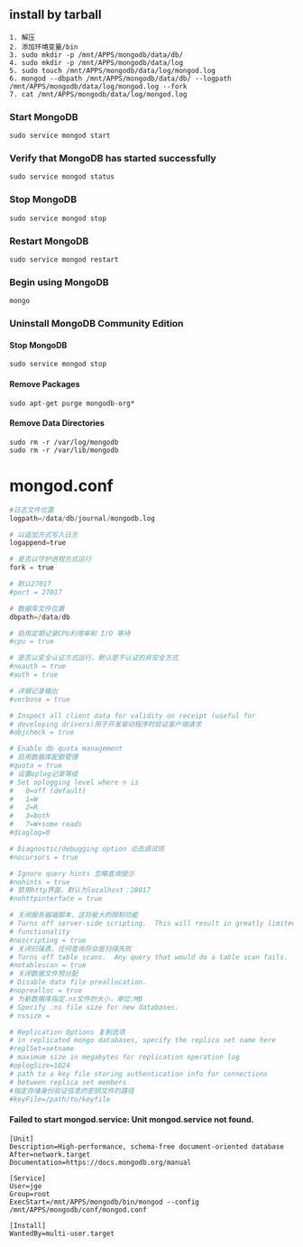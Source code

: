 ## install by tarball
```shell
1. 解压 
2. 添加环境变量/bin
3. sudo mkdir -p /mnt/APPS/mongodb/data/db/
4. sudo mkdir -p /mnt/APPS/mongodb/data/log
5. sudo touch /mnt/APPS/mongodb/data/log/mongod.log
6. mongod --dbpath /mnt/APPS/mongodb/data/db/ --logpath /mnt/APPS/mongodb/data/log/mongod.log --fork
7. cat /mnt/APPS/mongodb/data/log/mongod.log 
```

### Start MongoDB

```shell
sudo service mongod start
```

### Verify that MongoDB has started successfully

```shell
sudo service mongod status
```

### Stop MongoDB

```shell
sudo service mongod stop
```

### Restart MongoDB

```shell
sudo service mongod restart
```

### Begin using MongoDB

```shell
mongo
```

### Uninstall MongoDB Community Edition

#### Stop MongoDB

```shell
sudo service mongod stop
```

#### Remove Packages

```shell
sudo apt-get purge mongodb-org*
```

#### Remove Data Directories

```shell
sudo rm -r /var/log/mongodb
sudo rm -r /var/lib/mongodb
```

# mongod.conf

```python
#日志文件位置
logpath=/data/db/journal/mongodb.log　

# 以追加方式写入日志
logappend=true

# 是否以守护进程方式运行
fork = true

# 默认27017
#port = 27017

# 数据库文件位置
dbpath=/data/db

# 启用定期记录CPU利用率和 I/O 等待
#cpu = true

# 是否以安全认证方式运行，默认是不认证的非安全方式
#noauth = true
#auth = true

# 详细记录输出
#verbose = true

# Inspect all client data for validity on receipt (useful for
# developing drivers)用于开发驱动程序时验证客户端请求
#objcheck = true

# Enable db quota management
# 启用数据库配额管理
#quota = true
# 设置oplog记录等级
# Set oplogging level where n is
#   0=off (default)
#   1=W
#   2=R
#   3=both
#   7=W+some reads
#diaglog=0

# Diagnostic/debugging option 动态调试项
#nocursors = true

# Ignore query hints 忽略查询提示
#nohints = true
# 禁用http界面，默认为localhost：28017
#nohttpinterface = true

# 关闭服务器端脚本，这将极大的限制功能
# Turns off server-side scripting.  This will result in greatly limited
# functionality
#noscripting = true
# 关闭扫描表，任何查询将会是扫描失败
# Turns off table scans.  Any query that would do a table scan fails.
#notablescan = true
# 关闭数据文件预分配
# Disable data file preallocation.
#noprealloc = true
# 为新数据库指定.ns文件的大小，单位:MB
# Specify .ns file size for new databases.
# nssize =

# Replication Options 复制选项
# in replicated mongo databases, specify the replica set name here
#replSet=setname
# maximum size in megabytes for replication operation log
#oplogSize=1024
# path to a key file storing authentication info for connections
# between replica set members
#指定存储身份验证信息的密钥文件的路径
#keyFile=/path/to/keyfile
```

#### Failed to start mongod.service: Unit mongod.service not found.

```
[Unit]
Description=High-performance, schema-free document-oriented database
After=network.target
Documentation=https://docs.mongodb.org/manual

[Service]
User=jge
Group=root
ExecStart=/mnt/APPS/mongodb/bin/mongod --config /mnt/APPS/mongodb/conf/mongod.conf

[Install]
WantedBy=multi-user.target
```

